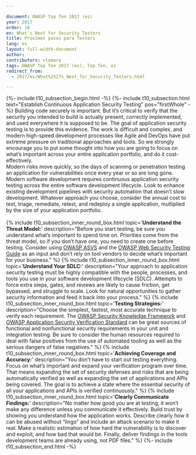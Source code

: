 ```yaml
---

document: OWASP Top Ten 2017 (es)
year: 2017
order: 18
en: What's Next for Security Testers
title: Próximos pasos para Testers
lang: es
layout: full-width-document
author:
contributors: vtamara
tags: OWASP Top Ten 2017 (es), Top Ten, es
redirect_from:
  - 2017/es/What%2527s_Next_for_Security_Testers.html

---
```


{%- include t10_subsection_begin.html -%}
{%- include t10_subsection.html text="Establish Continuous Application Security Testing" pos="firstWhole" -%}
Building code securely is important. But it’s critical to verify that the security you intended to build is actually present, correctly implemented, and used everywhere it is supposed to be. The goal of application security testing is to provide this evidence. The work is difficult and complex, and modern high-speed development processes like Agile and DevOps have put extreme pressure on traditional approaches and tools. So we strongly encourage you to put some thought into how you are going to focus on what’s important across your entire application portfolio, and do it cost-effectively.<br>
Modern risks move quickly, so the days of scanning or penetration testing an application for vulnerabilities once every year or so are long gone. Modern software development requires continuous application security testing across the entire software development lifecycle. Look to enhance existing development pipelines with security automation that doesn’t slow development. Whatever approach you choose, consider the annual cost to test, triage, remediate, retest, and redeploy a single application, multiplied by the size of your application portfolio.<br>
<br>
{% include t10_subsection_inner_round_box.html
   topic='**Understand the Threat Model:**'
   description="Before you start testing, be sure you understand what’s important to spend time on. Priorities come from the threat model, so if you don’t have one, you need to create one before testing. Consider using [OWASP ASVS](/www-project-application-security-verification-standard) and the [OWASP Web Security Testing Guide](https://owasp.org/www-project-web-security-testing-guide/) as an input and don’t rely on tool vendors to decide what’s important for your business."
%}
{% include t10_subsection_inner_round_box.html
   topic='**Understand Your SDLC:**'
   description="Your approach to application security testing must be highly compatible with the people, processes, and tools you use in your software development lifecycle (SDLC). Attempts to force extra steps, gates, and reviews are likely to cause friction, get bypassed, and struggle to scale. Look for natural opportunities to gather security information and feed it back into your process."
%}
{% include t10_subsection_inner_round_box.html
   topic='**Testing Strategies:**'
   description="Choose the simplest, fastest, most accurate technique to verify each requirement. The [OWASP Security Knowledge Framework](/www-project-security-knowledge-framework) and [OWASP Application Security Verification Standard](/www-project-application-security-verification-standard) can be great sources of functional and nonfunctional security requirements in your unit and integration testing. Be sure to consider the human resources required to deal with false positives from the use of automated tooling as well as the serious dangers of false negatives."
%}
{% include t10_subsection_inner_round_box.html
   topic='**Achieving Coverage and Accuracy:**'
   description="You don’t have to start out testing everything. Focus on what’s important and expand your verification program over time. That means expanding the set of security defenses and risks that are being automatically verified as well as expanding the set of applications and APIs being covered. The goal is to achieve a state where the essential security of all your applications and APIs is verified continuously."
%}
{% include t10_subsection_inner_round_box.html
   topic='**Clearly Communicate Findings:**'
   description="No matter how good you are at testing, it won’t make any difference unless you communicate it effectively. Build trust by showing you understand how the application works. Describe clearly how it can be abused without “lingo” and include an attack scenario to make it real. Make a realistic estimation of how hard the vulnerability is to discover and exploit, and how bad that would be. Finally, deliver findings in the tools development teams are already using, not PDF files."
%}
{%- include t10_subsection_end.html -%}
